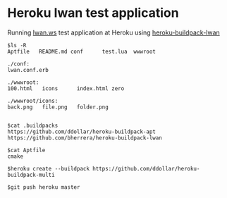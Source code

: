 Heroku lwan test application
=======================

Running [lwan.ws](https://lwan.ws) test application at Heroku using [heroku-buildpack-lwan](https://github.com/bherrera/heroku-buildpack-lwan)

    $ls -R
    Aptfile   README.md conf      test.lua  wwwroot

    ./conf:
    lwan.conf.erb

    ./wwwroot:
    100.html   icons      index.html zero

    ./wwwroot/icons:
    back.png   file.png   folder.png


    $cat .buildpacks
    https://github.com/ddollar/heroku-buildpack-apt
    https://github.com/bherrera/heroku-buildpack-lwan

    $cat Aptfile
    cmake

    $heroku create --buildpack https://github.com/ddollar/heroku-buildpack-multi

    $git push heroku master

